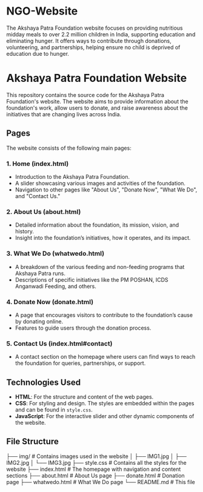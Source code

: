 # NGO-Website
The Akshaya Patra Foundation website focuses on providing nutritious midday meals to over 2.2 million children in India, supporting education and eliminating hunger. It offers ways to contribute through donations, volunteering, and partnerships, helping ensure no child is deprived of education due to hunger.

# Akshaya Patra Foundation Website

This repository contains the source code for the Akshaya Patra Foundation's website. The website aims to provide information about the foundation's work, allow users to donate, and raise awareness about the initiatives that are changing lives across India.

## Pages

The website consists of the following main pages:

### 1. **Home (index.html)**
   - Introduction to the Akshaya Patra Foundation.
   - A slider showcasing various images and activities of the foundation.
   - Navigation to other pages like "About Us", "Donate Now", "What We Do", and "Contact Us."

### 2. **About Us (about.html)**
   - Detailed information about the foundation, its mission, vision, and history.
   - Insight into the foundation’s initiatives, how it operates, and its impact.

### 3. **What We Do (whatwedo.html)**
   - A breakdown of the various feeding and non-feeding programs that Akshaya Patra runs.
   - Descriptions of specific initiatives like the PM POSHAN, ICDS Anganwadi Feeding, and others.

### 4. **Donate Now (donate.html)**
   - A page that encourages visitors to contribute to the foundation’s cause by donating online.
   - Features to guide users through the donation process.

### 5. **Contact Us (index.html#contact)**
   - A contact section on the homepage where users can find ways to reach the foundation for queries, partnerships, or support.

## Technologies Used

- **HTML**: For the structure and content of the web pages.
- **CSS**: For styling and design. The styles are embedded within the pages and can be found in `style.css`.
- **JavaScript**: For the interactive slider and other dynamic components of the website.

## File Structure

├── img/ # Contains images used in the website │ ├── IMG1.jpg │ ├── IMG2.jpg │ └── IMG3.jpg ├── style.css # Contains all the styles for the website ├── index.html # The homepage with navigation and content sections ├── about.html # About Us page ├── donate.html # Donation page ├── whatwedo.html # What We Do page └── README.md # This file


